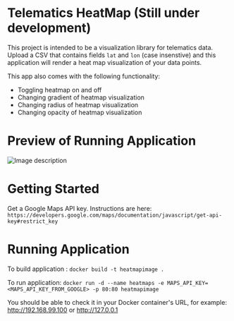 # Telematics HeatMap (Still under development)
This project is intended to be a visualization library for telematics data. Upload a CSV that contains fields `lat` and `lon` (case insenstive) and this application will render a heat map visualization of your data points. 

This app also comes with the following functionality:
- Toggling heatmap on and off
- Changing gradient of heatmap visualization
- Changing radius of heatmap visualization
- Changing opacity of heatmap visualization

# Preview of Running Application

![Image description](sample.png)

# Getting Started

Get a Google Maps API key. Instructions are here: `https://developers.google.com/maps/documentation/javascript/get-api-key#restrict_key`

# Running Application 

To build application : `docker build -t heatmapimage .`

To run application: `docker run -d --name heatmaps -e MAPS_API_KEY=<MAPS_API_KEY_FROM_GOOGLE> -p 80:80 heatmapimage`

You should be able to check it in your Docker container's URL, for example: http://192.168.99.100 or http://127.0.0.1

